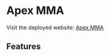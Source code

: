 # Apex MMA

Visit the deployed website: [Apex MMA](https://regan-boreland.github.io/ApexMMA/index.html)

## Features

